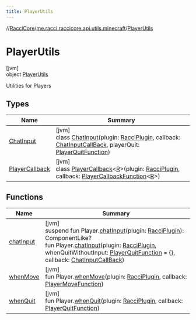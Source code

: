 ```yaml
---
title: PlayerUtils
---
```

//[RacciCore](../../../index.html)/[me.racci.raccicore.api.utils.minecraft](../index.html)/[PlayerUtils](index.html)



# PlayerUtils



[jvm]\
object [PlayerUtils](index.html)

Utilities for Players



## Types


| Name | Summary |
|---|---|
| [ChatInput](-chat-input/index.html) | [jvm]<br>class [ChatInput](-chat-input/index.html)(plugin: [RacciPlugin](../../me.racci.raccicore.api.plugin/-racci-plugin/index.html), callback: [ChatInputCallBack](../index.html#-38014740%2FClasslikes%2F863300109), playerQuit: [PlayerQuitFunction](../index.html#-400580617%2FClasslikes%2F863300109)) |
| [PlayerCallback](-player-callback/index.html) | [jvm]<br>class [PlayerCallback](-player-callback/index.html)&lt;[R](-player-callback/index.html)&gt;(plugin: [RacciPlugin](../../me.racci.raccicore.api.plugin/-racci-plugin/index.html), callback: [PlayerCallbackFunction](../index.html#38361665%2FClasslikes%2F863300109)&lt;[R](-player-callback/index.html)&gt;) |


## Functions


| Name | Summary |
|---|---|
| [chatInput](chat-input.html) | [jvm]<br>suspend fun Player.[chatInput](chat-input.html)(plugin: [RacciPlugin](../../me.racci.raccicore.api.plugin/-racci-plugin/index.html)): ComponentLike?<br>fun Player.[chatInput](chat-input.html)(plugin: [RacciPlugin](../../me.racci.raccicore.api.plugin/-racci-plugin/index.html), whenQuitWithoutInput: [PlayerQuitFunction](../index.html#-400580617%2FClasslikes%2F863300109) = {}, callback: [ChatInputCallBack](../index.html#-38014740%2FClasslikes%2F863300109)) |
| [whenMove](when-move.html) | [jvm]<br>fun Player.[whenMove](when-move.html)(plugin: [RacciPlugin](../../me.racci.raccicore.api.plugin/-racci-plugin/index.html), callback: [PlayerMoveFunction](../index.html#-2077606219%2FClasslikes%2F863300109)) |
| [whenQuit](when-quit.html) | [jvm]<br>fun Player.[whenQuit](when-quit.html)(plugin: [RacciPlugin](../../me.racci.raccicore.api.plugin/-racci-plugin/index.html), callback: [PlayerQuitFunction](../index.html#-400580617%2FClasslikes%2F863300109)) |

